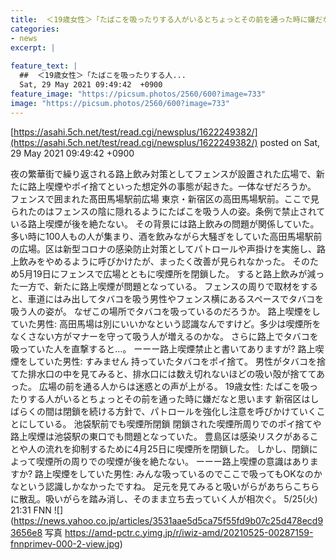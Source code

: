 ```yaml
---
title:  ＜19歳女性＞「たばこを吸ったりする人がいるとちょっとその前を通った時に嫌だな」  
categories:
- news
excerpt: |
  
feature_text: |
  ##  ＜19歳女性＞「たばこを吸ったりする人...
  Sat, 29 May 2021 09:49:42  +0900
feature_image: "https://picsum.photos/2560/600?image=733"
image: "https://picsum.photos/2560/600?image=733"
---
```


[https://asahi.5ch.net/test/read.cgi/newsplus/1622249382/](https://asahi.5ch.net/test/read.cgi/newsplus/1622249382/)
posted on Sat, 29 May 2021 09:49:42  +0900

<!--more-->

夜の繁華街で繰り返される路上飲み対策としてフェンスが設置された広場で、新たに路上喫煙やポイ捨てといった想定外の事態が起きた。一体なぜだろうか。 フェンスで囲まれた髙田馬場駅前広場 東京・新宿区の高田馬場駅前。ここで見られたのはフェンスの陰に隠れるようにたばこを吸う人の姿。条例で禁止されている路上喫煙が後を絶たない。 その背景には路上飲みの問題が関係していた。 多い時に100人もの人が集まり、酒を飲みながら大騒ぎをしていた高田馬場駅前の広場。区は新型コロナの感染防止対策としてパトロールや声掛けを実施し、路上飲みをやめるように呼びかけたが、まったく改善が見られなかった。 そのため5月19日にフェンスで広場とともに喫煙所を閉鎖した。 すると路上飲みが減った一方で、新たに路上喫煙が問題となっている。 フェンスの周りで取材をすると、車道にはみ出してタバコを吸う男性やフェンス横にあるスペースでタバコを吸う人の姿が。 なぜこの場所でタバコを吸っているのだろうか。 路上喫煙をしていた男性: 高田馬場は別にいいかなという認識なんですけど。多少は喫煙所をなくさない方がマナーを守って吸う人が増えるのかな。 さらに路上でタバコを吸っていた人を直撃すると…。 ーーー路上喫煙禁止と書いてありますが? 路上喫煙をしていた男性: すみません 持っていたタバコをポイ捨て。 男性がタバコを捨てた排水口の中を見てみると、排水口には数え切れないほどの吸い殻が捨ててあった。 広場の前を通る人からは迷惑との声が上がる。 19歳女性: たばこを吸ったりする人がいるとちょっとその前を通った時に嫌だなと思います 新宿区はしばらくの間は閉鎖を続ける方針で、パトロールを強化し注意を呼びかけていくことにしている。 池袋駅前でも喫煙所閉鎖 閉鎖された喫煙所周りでのポイ捨てや路上喫煙は池袋駅の東口でも問題となっていた。 豊島区は感染リスクがあることや人の流れを抑制するために4月25日に喫煙所を閉鎖した。 しかし、閉鎖によって喫煙所の周りでの喫煙が後を絶たない。 ーーー路上喫煙の意識はありますか? 路上喫煙をしていた男性: みんな吸っているのでここで吸ってもOKなのかなという認識しかなかったですね。 足元を見てみると吸いがらがあちらこちらに散乱。吸いがらを踏み消し、そのまま立ち去っていく人が相次ぐ。 5/25(火) 21:31 FNN ![](https://news.yahoo.co.jp/articles/3531aae5d5ca75f55fd9b07c25d478ecd93656e8 写真 https://amd-pctr.c.yimg.jp/r/iwiz-amd/20210525-00287159-fnnprimev-000-2-view.jpg)
